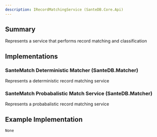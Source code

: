```yaml
---
description: IRecordMatchingService (SanteDB.Core.Api)
---
```


## Summary
Represents a service that performs record matching and classification

## Implementations


### SanteMatch Deterministic Matcher (SanteDB.Matcher)
Represents a deterministic record matching service

### SanteMatch Probabalistic Match Service (SanteDB.Matcher)
Represents a probabalistic record matching service
## Example Implementation
```
None
```
